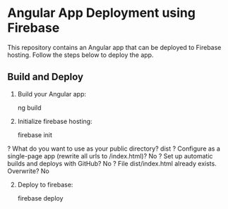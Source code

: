 # Angular App Deployment using Firebase

This repository contains an Angular app that can be deployed to Firebase hosting. Follow the steps below to deploy the app.

## Build and Deploy

1. Build your Angular app:

    ng build

2. Initialize firebase hosting:

    firebase init

? What do you want to use as your public directory? dist
? Configure as a single-page app (rewrite all urls to /index.html)? No
? Set up automatic builds and deploys with GitHub? No
? File dist/index.html already exists. Overwrite? No

2. Deploy to firebase:

    firebase deploy
